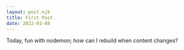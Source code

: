```yaml
---
layout: post.njk
title: First Post
date: 2022-03-08
---
```


Today, fun with nodemon; how can I rebuild when content changes?


